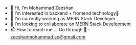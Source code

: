 - 👋 Hi, I’m Mohammad Zeeshan
- 👀 I’m interested in backend + frontend technology💛
- 🌱 I’m currently working as MERN Stack Developer
- 💞️ I’m looking to collaborate on MERN Stack Development
- 📫 How to reach me ... Go through 📧 - zeeshanmohammad.se@gmail.com

<!---
Xeeshanmohammad/Xeeshanmohammad is a ✨ special ✨ repository because its `README.md` (this file) appears on your GitHub profile.
You can click the Preview link to take a look at your changes.
--->
